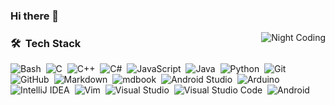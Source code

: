 ### Hi there 👋

<!--
**CompEng0001/CompEng0001** is a ✨ _special_ ✨ repository because its `README.md` (this file) appears on your GitHub profile.

Here are some ideas to get you started:

- 🔭 I’m currently working on ...
- 🌱 I’m currently learning ...
- 👯 I’m looking to collaborate on ...
- 🤔 I’m looking for help with ...
- 💬 Ask me about ...
- 📫 How to reach me: ...
- 😄 Pronouns: ...
- ⚡ Fun fact: ...
-->

<img alt="Night Coding" src="[https://reactiongifs.me/cdn-cgi/imagedelivery/S36QsAbHn6yI9seDZ7V8aA/834cf73d-3eee-46c2-45af-4e1c12681900/w=380](https://i.gifer.com/1yft.gif)" align="right"/>

### 🛠 &nbsp;Tech Stack

![Bash](https://img.shields.io/badge/-gnubash-05122A?style=flat&logo=gnubash)&nbsp;
![C](https://img.shields.io/badge/-C-05122A?style=flat&logo=C&logoColor=A8B9CC)&nbsp;
![C++](https://img.shields.io/badge/-C++-05122A?style=flat&logo=C%2B%2B&logoColor=00599C)&nbsp;
![C#](https://img.shields.io/badge/-.NET-05122A?style=flat&logo=.NET&logoColor=00599C)&nbsp;
![JavaScript](https://img.shields.io/badge/-JavaScript-05122A?style=flat&logo=javascript)&nbsp;
![Java](https://img.shields.io/badge/-Java-05122A?style=flat&logo=Java&logoColor=FFA518)&nbsp;
![Python](https://img.shields.io/badge/-Python-05122A?style=flat&logo=python)&nbsp;
![Git](https://img.shields.io/badge/-Git-05122A?style=flat&logo=git)&nbsp;
![GitHub](https://img.shields.io/badge/-GitHub-05122A?style=flat&logo=github)&nbsp;
![Markdown](https://img.shields.io/badge/-Markdown-05122A?style=flat&logo=markdown)&nbsp;
![mdbook](https://img.shields.io/badge/-mdbook-05122A?style=flat&logo=mdbook)&nbsp;
![Android Studio](https://img.shields.io/badge/-androidstudio-05122A?style=flat&logo=androidstudio)&nbsp;
![Arduino](https://img.shields.io/badge/-arduino-05122A?style=flat&logo=arduino)&nbsp;
![IntelliJ IDEA](https://img.shields.io/badge/-intellijidea-05122A?style=flat&logo=intellijidea)&nbsp;
![Vim](https://img.shields.io/badge/-vim-05122A?style=flat&logo=vim)&nbsp;
![Visual Studio](https://img.shields.io/badge/-Visual%20Studio-05122A?style=flat&logo=visual-studio&logoColor=5D3FD3)&nbsp;
![Visual Studio Code](https://img.shields.io/badge/-Visual%20Studio%20Code-05122A?style=flat&logo=visual-studio-code&logoColor=007ACC)&nbsp;
![Android](https://img.shields.io/badge/-android-05122A?style=flat&logo=android)&nbsp;

<!--https://github.com/simple-icons/simple-icons/blob/develop/slugs.md-->
<!--
### ⚙️ &nbsp;GitHub Analytics

<p align="center">
<a href="https://github.com/CompEng0001">
  <img height="180em" src="https://github-readme-stats-eight-theta.vercel.app/api?username=CompEng0001&show_icons=true&theme=material-palenight&include_all_commits=true&count_private=true"/>
  <img height="180em" src="https://github-readme-stats-eight-theta.vercel.app/api/top-langs/?username=CompEng0001&layout=compact&langs_count=8&theme=material-palenight"/>
</a>
</p>
-->
